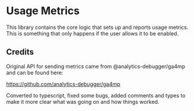 # Usage Metrics

This library contains the core logic that sets up and reports usage metrics. This is something that only happens if the user allows it to be enabled.

## Credits

Original API for sending metrics came from @analytics-debugger/ga4mp and can be found here:

https://github.com/analytics-debugger/ga4mp

Converted to typescript, fixed some bugs, added comments and types to make it more clear what was going on and how things worked.
